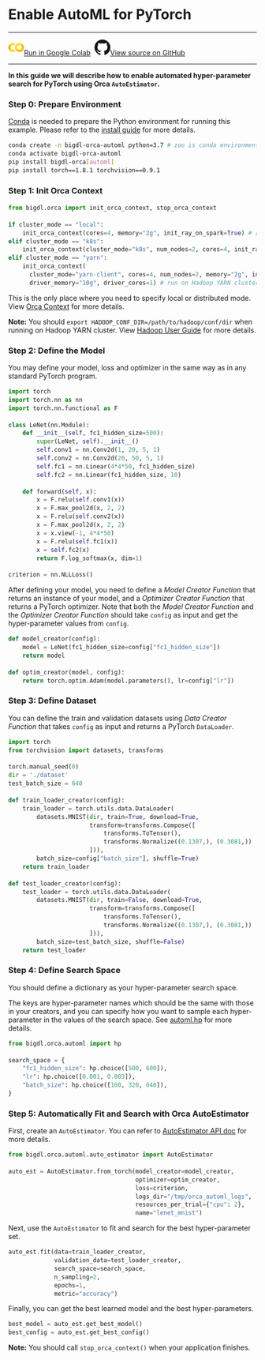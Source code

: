 # Enable AutoML for PyTorch

---

![](../../../../image/colab_logo_32px.png)[Run in Google Colab](https://colab.research.google.com/github/intel-analytics/BigDL/blob/branch-2.0/python/orca/colab-notebook/quickstart/autoestimator_pytorch_lenet_mnist.ipynb) &nbsp;![](../../../../image/GitHub-Mark-32px.png)[View source on GitHub](https://github.com/intel-analytics/BigDL/blob/branch-2.0/python/orca/colab-notebook/quickstart/autoestimator_pytorch_lenet_mnist.ipynb)

---

**In this guide we will describe how to enable automated hyper-parameter search for PyTorch using Orca `AutoEstimator`.**

### **Step 0: Prepare Environment**

[Conda](https://docs.conda.io/projects/conda/en/latest/user-guide/install/) is needed to prepare the Python environment for running this example. Please refer to the [install guide](https://bigdl.readthedocs.io/en/latest/doc/Orca/Overview/distributed-tuning.html#install) for more details.

```bash
conda create -n bigdl-orca-automl python=3.7 # zoo is conda environment name, you can use any name you like.
conda activate bigdl-orca-automl
pip install bigdl-orca[automl]
pip install torch==1.8.1 torchvision==0.9.1
```

### **Step 1: Init Orca Context**
```python
from bigdl.orca import init_orca_context, stop_orca_context

if cluster_mode == "local":
    init_orca_context(cores=4, memory="2g", init_ray_on_spark=True) # run in local mode
elif cluster_mode == "k8s":
    init_orca_context(cluster_mode="k8s", num_nodes=2, cores=4, init_ray_on_spark=True) # run on K8s cluster
elif cluster_mode == "yarn":
    init_orca_context(
      cluster_mode="yarn-client", cores=4, num_nodes=2, memory="2g", init_ray_on_spark=True, 
      driver_memory="10g", driver_cores=1) # run on Hadoop YARN cluster
```

This is the only place where you need to specify local or distributed mode. View [Orca Context](./../Overview/orca-context.md) for more details.

**Note:** You should `export HADOOP_CONF_DIR=/path/to/hadoop/conf/dir` when running on Hadoop YARN cluster. View [Hadoop User Guide](./../../UserGuide/hadoop.md) for more details.

### **Step 2: Define the Model**

You may define your model, loss and optimizer in the same way as in any standard PyTorch program.

```python
import torch
import torch.nn as nn
import torch.nn.functional as F

class LeNet(nn.Module):
    def __init__(self, fc1_hidden_size=500):
        super(LeNet, self).__init__()
        self.conv1 = nn.Conv2d(1, 20, 5, 1)
        self.conv2 = nn.Conv2d(20, 50, 5, 1)
        self.fc1 = nn.Linear(4*4*50, fc1_hidden_size)
        self.fc2 = nn.Linear(fc1_hidden_size, 10)

    def forward(self, x):
        x = F.relu(self.conv1(x))
        x = F.max_pool2d(x, 2, 2)
        x = F.relu(self.conv2(x))
        x = F.max_pool2d(x, 2, 2)
        x = x.view(-1, 4*4*50)
        x = F.relu(self.fc1(x))
        x = self.fc2(x)
        return F.log_softmax(x, dim=1)

criterion = nn.NLLLoss()
```
After defining your model, you need to define a *Model Creator Function* that returns an instance of your model, and a *Optimizer Creator Function* that returns a PyTorch optimizer. Note that both the *Model Creator Function* and the *Optimizer Creator Function* should take `config` as input and get the hyper-parameter values from `config`.

```python
def model_creator(config):
    model = LeNet(fc1_hidden_size=config["fc1_hidden_size"])
    return model

def optim_creator(model, config):
    return torch.optim.Adam(model.parameters(), lr=config["lr"])
```

### **Step 3: Define Dataset**

You can define the train and validation datasets using *Data Creator Function* that takes `config` as input and returns a PyTorch `DataLoader`.

```python
import torch
from torchvision import datasets, transforms

torch.manual_seed(0)
dir = './dataset'
test_batch_size = 640

def train_loader_creator(config):
    train_loader = torch.utils.data.DataLoader(
        datasets.MNIST(dir, train=True, download=True,
                       transform=transforms.Compose([
                           transforms.ToTensor(),
                           transforms.Normalize((0.1307,), (0.3081,))
                       ])),
        batch_size=config["batch_size"], shuffle=True)
    return train_loader

def test_loader_creator(config):
    test_loader = torch.utils.data.DataLoader(
        datasets.MNIST(dir, train=False, download=True,
                       transform=transforms.Compose([
                           transforms.ToTensor(),
                           transforms.Normalize((0.1307,), (0.3081,))
                       ])),
        batch_size=test_batch_size, shuffle=False)
    return test_loader
```

### **Step 4: Define Search Space**
You should define a dictionary as your hyper-parameter search space.

The keys are hyper-parameter names which should be the same with those in your creators, and you can specify how you want to sample each hyper-parameter in the values of the search space. See [automl.hp](https://bigdl.readthedocs.io/en/latest/doc/PythonAPI/AutoML/automl.html#orca-automl-hp) for more details.

```python
from bigdl.orca.automl import hp

search_space = {
    "fc1_hidden_size": hp.choice([500, 600]),
    "lr": hp.choice([0.001, 0.003]),
    "batch_size": hp.choice([160, 320, 640]),
}
```

### **Step 5: Automatically Fit and Search with Orca AutoEstimator**

First, create an `AutoEstimator`. You can refer to [AutoEstimator API doc](https://bigdl.readthedocs.io/en/latest/doc/PythonAPI/AutoML/automl.html#orca-automl-auto-estimator) for more details.

```python
from bigdl.orca.automl.auto_estimator import AutoEstimator

auto_est = AutoEstimator.from_torch(model_creator=model_creator,
                                    optimizer=optim_creator,
                                    loss=criterion,
                                    logs_dir="/tmp/orca_automl_logs",
                                    resources_per_trial={"cpu": 2},
                                    name="lenet_mnist")
```

Next, use the `AutoEstimator` to fit and search for the best hyper-parameter set.

```python
auto_est.fit(data=train_loader_creator,
             validation_data=test_loader_creator,
             search_space=search_space,
             n_sampling=2,
             epochs=1,
             metric="accuracy")
```

Finally, you can get the best learned model and the best hyper-parameters.

```python
best_model = auto_est.get_best_model()
best_config = auto_est.get_best_config()
```

**Note:** You should call `stop_orca_context()` when your application finishes.
